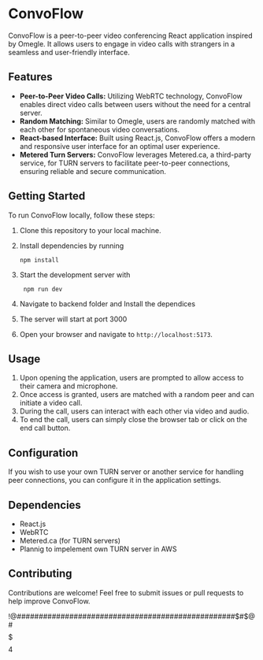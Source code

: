 # ConvoFlow

ConvoFlow is a peer-to-peer video conferencing React application inspired by Omegle. It allows users to engage in video calls with strangers in a seamless and user-friendly interface.

## Features

- **Peer-to-Peer Video Calls:** Utilizing WebRTC technology, ConvoFlow enables direct video calls between users without the need for a central server.
- **Random Matching:** Similar to Omegle, users are randomly matched with each other for spontaneous video conversations.
- **React-based Interface:** Built using React.js, ConvoFlow offers a modern and responsive user interface for an optimal user experience.
- **Metered Turn Servers:** ConvoFlow leverages Metered.ca, a third-party service, for TURN servers to facilitate peer-to-peer connections, ensuring reliable and secure communication.

## Getting Started

To run ConvoFlow locally, follow these steps:

1. Clone this repository to your local machine.
2. Install dependencies by running
   
   ```
   npm install
   ```

  
4. Start the development server with

    ```
     npm run dev
     ```
    
6. Navigate to backend folder and Install the dependices
7. The server will start at port 3000
8. Open your browser and navigate to `http://localhost:5173`.

## Usage

1. Upon opening the application, users are prompted to allow access to their camera and microphone.
2. Once access is granted, users are matched with a random peer and can initiate a video call.
3. During the call, users can interact with each other via video and audio.
4. To end the call, users can simply close the browser tab or click on the end call button.

## Configuration

If you wish to use your own TURN server or another service for handling peer connections, you can configure it in the application settings.

## Dependencies

- React.js
- WebRTC
- Metered.ca (for TURN servers)
- Plannig to impelement own TURN server in AWS

## Contributing

Contributions are welcome! Feel free to submit issues or pull requests to help improve ConvoFlow.

!@##################################################$#$@#$$$$$$$$$$$$$$$$$$$$$$$$$$$$$$$$$$$$$$$$$$$$$$$$$$$%$$$$$$$$$$$$$$$$$$$$$$$$$$$$$$$$$$4

